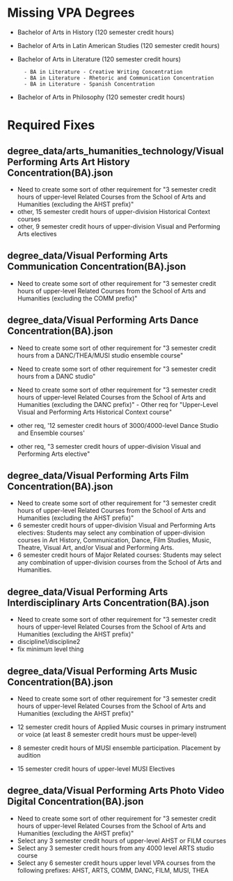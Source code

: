 # Missing VPA Degrees

- Bachelor of Arts in History (120 semester credit hours)
- Bachelor of Arts in Latin American Studies (120 semester credit hours)

- Bachelor of Arts in Literature (120 semester credit hours)

        - BA in Literature - Creative Writing Concentration
        - BA in Literature - Rhetoric and Communication Concentration
        - BA in Literature - Spanish Concentration

- Bachelor of Arts in Philosophy (120 semester credit hours)

# Required Fixes

## degree_data/arts_humanities_technology/Visual Performing Arts Art History Concentration(BA).json

- Need to create some sort of other requirement for "3 semester credit hours of upper-level Related Courses from the School of Arts and Humanities (excluding the AHST prefix)"
- other, 15 semester credit hours of upper-division Historical Context courses
- other, 9 semester credit hours of upper-division Visual and Performing Arts electives

## degree_data/Visual Performing Arts Communication Concentration(BA).json

- Need to create some sort of other requirement for "3 semester credit hours of upper-level Related Courses from the School of Arts and Humanities (excluding the COMM prefix)"

## degree_data/Visual Performing Arts Dance Concentration(BA).json

- Need to create some sort of other requirement for "3 semester credit hours from a DANC/THEA/MUSI studio ensemble course"

- Need to create some sort of other requirement for "3 semester credit hours from a DANC studio"
- Need to create some sort of other requirement for "3 semester credit hours of upper-level Related Courses from the School of Arts and Humanities (excluding the DANC prefix)"
        - Other req for "Upper-Level Visual and Performing Arts Historical Context course"
- other req, '12 semester credit hours of 3000/4000-level Dance Studio and Ensemble courses'
- other req, "3 semester credit hours of upper-division Visual and Performing Arts elective"

## degree_data/Visual Performing Arts Film Concentration(BA).json

- Need to create some sort of other requirement for "3 semester credit hours of upper-level Related Courses from the School of Arts and Humanities (excluding the AHST prefix)"
- 6 semester credit hours of upper-division Visual and Performing Arts electives: Students may select any combination of upper-division courses in Art History, Communication, Dance, Film Studies, Music, Theatre, Visual Art, and/or Visual and Performing Arts.
- 6 semester credit hours of Major Related courses: Students may select any combination of upper-division courses from the School of Arts and Humanities.

## degree_data/Visual Performing Arts Interdisciplinary Arts Concentration(BA).json

- Need to create some sort of other requirement for "3 semester credit hours of upper-level Related Courses from the School of Arts and Humanities (excluding the AHST prefix)"
- discipline1/discipline2
- fix minimum level thing

## degree_data/Visual Performing Arts Music Concentration(BA).json

- Need to create some sort of other requirement for "3 semester credit hours of upper-level Related Courses from the School of Arts and Humanities (excluding the AHST prefix)"

- 12 semester credit hours of Applied Music courses in primary instrument or voice (at least 8 semester credit hours must be upper-level)

- 8 semester credit hours of MUSI ensemble participation. Placement by audition

- 15 semester credit hours of upper-level MUSI Electives

## degree_data/Visual Performing Arts Photo Video Digital Concentration(BA).json

- Need to create some sort of other requirement for "3 semester credit hours of upper-level Related Courses from the School of Arts and Humanities (excluding the AHST prefix)"
- Select any 3 semester credit hours of upper-level AHST or FILM courses
- Select any 3 semester credit hours from any 4000 level ARTS studio course
- Select any 6 semester credit hours upper level VPA courses from the following prefixes: AHST, ARTS, COMM, DANC, FILM, MUSI, THEA
